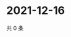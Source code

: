 # 2021-12-16

共 0 条

<!-- BEGIN WEIBO -->
<!-- 最后更新时间 Thu Dec 16 2021 00:01:14 GMT+0800 (China Standard Time) -->

<!-- END WEIBO -->
